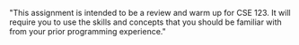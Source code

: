 "This assignment is intended to be a review and warm up for CSE 123. It will require you to use the skills and concepts that you should be familiar with from your prior programming experience."
